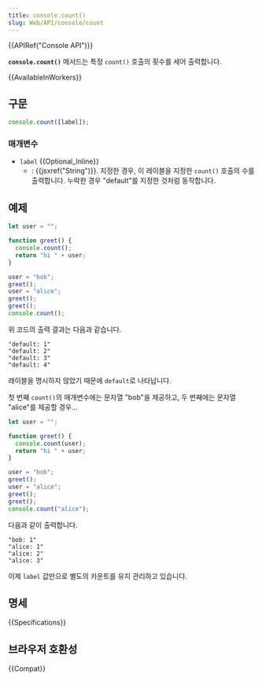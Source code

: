 ```yaml
---
title: console.count()
slug: Web/API/console/count
---
```


{{APIRef("Console API")}}

**`console.count()`** 메서드는 특정 `count()` 호출의 횟수를 세어 출력합니다.

{{AvailableInWorkers}}

## 구문

```js
console.count([label]);
```

### 매개변수

- `label` {{Optional_Inline}}
  - : {{jsxref("String")}}. 지정한 경우, 이 레이블을 지정한 `count()` 호출의 수를 출력합니다. 누락한 경우 "default"를 지정한 것처럼 동작합니다.

## 예제

```js
let user = "";

function greet() {
  console.count();
  return "hi " + user;
}

user = "bob";
greet();
user = "alice";
greet();
greet();
console.count();
```

위 코드의 출력 결과는 다음과 같습니다.

```
"default: 1"
"default: 2"
"default: 3"
"default: 4"
```

레이블을 명시하지 않았기 때문에 `default`로 나타납니다.

첫 번째 `count()`의 매개변수에는 문자열 "bob"을 제공하고, 두 번째에는 문자열 "alice"를 제공할 경우...

```js
let user = "";

function greet() {
  console.count(user);
  return "hi " + user;
}

user = "bob";
greet();
user = "alice";
greet();
greet();
console.count("alice");
```

다음과 같이 출력합니다.

```
"bob: 1"
"alice: 1"
"alice: 2"
"alice: 3"
```

이제 `label` 값만으로 별도의 카운트를 유지 관리하고 있습니다.

## 명세

{{Specifications}}

## 브라우저 호환성

{{Compat}}
